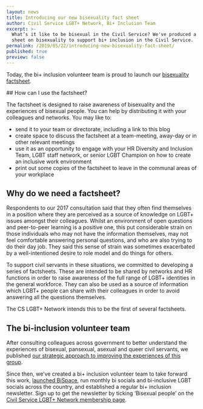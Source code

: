 ```yaml
---
layout: news
title: Introducing our new bisexuality fact sheet
author: Civil Service LGBT+ Network, Bi+ Inclusion Team
excerpt: >-
  What’s it like to be bisexual in the Civil Service? We've produced a new fact 
  sheet on bisexuality to support bi+ inclusion in the Civil Service.
permalink: /2019/05/22/introducing-new-bisexuality-fact-sheet/
published: true
preview: false
---
```

  
Today, the bi+ inclusion volunteer team is proud to launch our [bisexuality factsheet](/publication/bi-fact-sheet).

## How can I use the factsheet?

The factsheet is designed to raise awareness of bisexuality and the experiences of bisexual people. You can help by distributing it with your colleagues and networks.
You may like to:

- send it to your team or directorate, including a link to this blog
- create space to discuss the factsheet at a team-meeting, away-day or in other relevant meetings
- use it as an opportunity to engage with your HR Diversity and Inclusion Team, LGBT staff network, or senior LGBT Champion on how to create an inclusive work environment
- print out some copies of the factsheet to leave in the communal areas of your workplace
 
## Why do we need a factsheet?
 
Respondents to our 2017 consultation said that they often find themselves in a position where they are perceived as a source of knowledge on LGBT+ issues amongst their colleagues. Whilst an environment of open questions and peer-to-peer learning is a positive one, this put considerable strain on those individuals who may not have the information themselves, may not feel comfortable answering personal questions, and who are also trying to do their day job. They said this sense of strain was sometimes exacerbated by a well-intentioned desire to role model and do things for others.

To support civil servants in these situations, we committed to developing a series of factsheets. These are intended to be shared by networks and HR functions in order to raise awareness of the full range of LGBT+ identities in the general workforce. They can also be used as a source of information which LGBT+ people can share with their colleagues in order to avoid answering all the questions themselves.

The CS LGBT+ Network intends this to be the first of several factsheets.
 
## The bi-inclusion volunteer team
 
After consulting colleagues across government to better understand the experiences of bisexual, pansexual, asexual and queer civil servants, we published [our strategic approach to improving the experiences of this group](/publication/improving-the-experiences-of-bisexual-civil-servants/).

Since then, we’ve created a bi+ inclusion volunteer team to take forward this work, [launched BiSpace](/2018/09/30/join-us-at-bispace), run monthly bi socials and bi-inclusive LGBT socials across the country, and established a regular bi+ inclusion newsletter. Sign up to get the newsletter by ticking ‘Bisexual people’ on the [Civil Service LGBT+ Network membership page](/join-us/).
 
